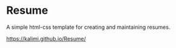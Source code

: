 # Resume

A simple html-css template for creating and maintaining resumes.

https://kalimi.github.io/Resume/
